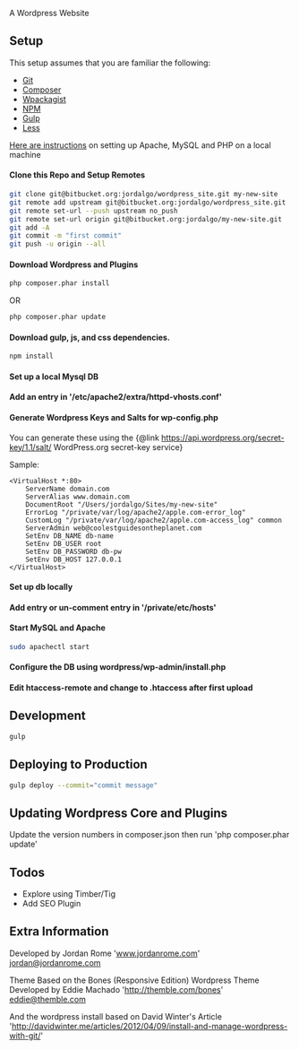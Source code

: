 A Wordpress Website

## Setup

This setup assumes that you are familiar the following:
* [Git](https://git-scm.com/)
* [Composer](https://getcomposer.org/)
* [Wpackagist](http://wpackagist.org/)
* [NPM](https://www.npmjs.com/)
* [Gulp](http://gulpjs.com/)
* [Less](http://lesscss.org/)

[Here are instructions](http://jason.pureconcepts.net/2012/10/install-apache-php-mysql-mac-os-x/) on setting up Apache, MySQL and PHP on a local machine

#### Clone this Repo and Setup Remotes

```bash
git clone git@bitbucket.org:jordalgo/wordpress_site.git my-new-site
git remote add upstream git@bitbucket.org:jordalgo/wordpress_site.git
git remote set-url --push upstream no_push
git remote set-url origin git@bitbucket.org:jordalgo/my-new-site.git
git add -A
git commit -m "first commit"
git push -u origin --all
```

#### Download Wordpress and Plugins

```bash
php composer.phar install
```

OR

```bash
php composer.phar update
```

#### Download gulp, js, and css dependencies.

```bash
npm install
```

#### Set up a local Mysql DB

#### Add an entry in '/etc/apache2/extra/httpd-vhosts.conf'

#### Generate Wordpress Keys and Salts for wp-config.php

You can generate these using the {@link https://api.wordpress.org/secret-key/1.1/salt/ WordPress.org secret-key service}

Sample:
```
<VirtualHost *:80>
    ServerName domain.com
    ServerAlias www.domain.com
    DocumentRoot "/Users/jordalgo/Sites/my-new-site"
    ErrorLog "/private/var/log/apache2/apple.com-error_log"
    CustomLog "/private/var/log/apache2/apple.com-access_log" common
    ServerAdmin web@coolestguidesontheplanet.com
    SetEnv DB_NAME db-name
    SetEnv DB_USER root
    SetEnv DB_PASSWORD db-pw
    SetEnv DB_HOST 127.0.0.1
</VirtualHost>
```

#### Set up db locally

#### Add entry or un-comment entry in '/private/etc/hosts'

#### Start MySQL and Apache

```bash
sudo apachectl start
```

#### Configure the DB using wordpress/wp-admin/install.php

#### Edit htaccess-remote and change to .htaccess after first upload

## Development

```bash
gulp
```

## Deploying to Production

```bash
gulp deploy --commit="commit message"
```

## Updating Wordpress Core and Plugins

Update the version numbers in composer.json then run 'php composer.phar update'

## Todos
* Explore using Timber/Tig
* Add SEO Plugin

## Extra Information


Developed by Jordan Rome
'www.jordanrome.com'
jordan@jordanrome.com

Theme Based on the Bones (Responsive Edition) Wordpress Theme
Developed by Eddie Machado
'http://themble.com/bones'
eddie@themble.com

And the wordpress install based on
David Winter's Article
'http://davidwinter.me/articles/2012/04/09/install-and-manage-wordpress-with-git/'

